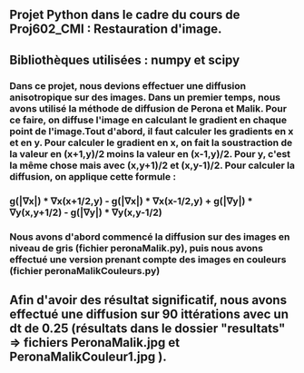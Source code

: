 ## Projet Python dans le cadre du cours de Proj602_CMI : Restauration d'image.
## Bibliothèques utilisées : numpy et scipy
### Dans ce projet, nous devions effectuer une diffusion anisotropique sur des images. Dans un premier temps, nous avons utilisé la méthode de diffusion de Perona et Malik. Pour ce faire, on diffuse l'image en calculant le gradient en chaque point de l'image.Tout d'abord, il faut calculer les gradients en x et en y. Pour calculer le gradient en x, on fait la soustraction de la valeur en (x+1,y)/2 moins la valeur en (x-1,y)/2. Pour y, c'est la même chose mais avec (x,y+1)/2 et (x,y-1)/2. Pour calculer la diffusion, on applique cette formule :
### g(|∇x|) * ∇x(x+1/2,y) - g(|∇x|) * ∇x(x-1/2,y) + g(|∇y|) * ∇y(x,y+1/2) - g(|∇y|) * ∇y(x,y-1/2)
### Nous avons d'abord commencé la diffusion sur des images en niveau de gris (fichier peronaMalik.py), puis nous avons effectué une version prenant compte des images en couleurs (fichier peronaMalikCouleurs.py)
## Afin d'avoir des résultat significatif, nous avons effectué une diffusion sur 90 ittérations avec un dt de 0.25 (résultats dans le dossier "resultats" => fichiers PeronaMalik.jpg et PeronaMalikCouleur1.jpg ).